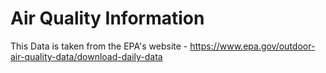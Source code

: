 # Air Quality Information

This Data is taken from the EPA's website - https://www.epa.gov/outdoor-air-quality-data/download-daily-data
